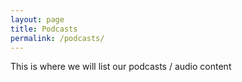 ```yaml
---
layout: page
title: Podcasts
permalink: /podcasts/
---
```


This is where we will list our podcasts / audio content
